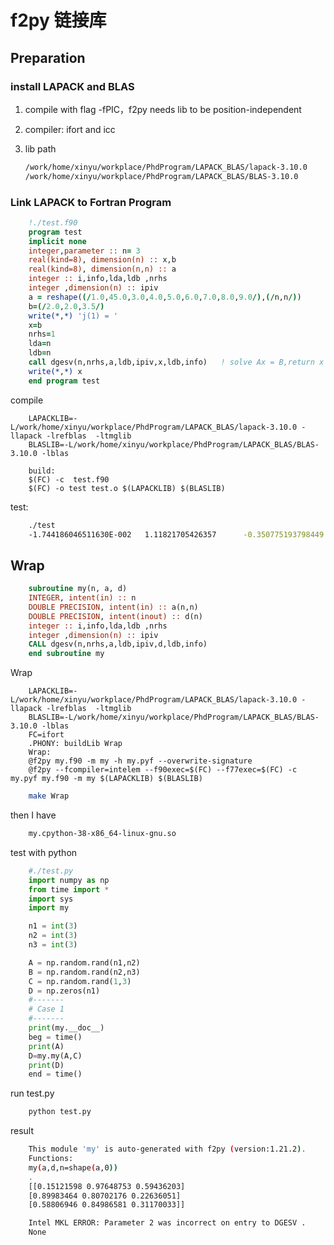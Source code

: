 # f2py 链接库

## Preparation

### install LAPACK and BLAS

1. compile with flag -fPIC，f2py needs lib to be position-independent
2. compiler: ifort  and icc
3. lib path

    ```bash
    /work/home/xinyu/workplace/PhdProgram/LAPACK_BLAS/lapack-3.10.0
    /work/home/xinyu/workplace/PhdProgram/LAPACK_BLAS/BLAS-3.10.0
    ```

### Link LAPACK to Fortran Program

```fortran
    !./test.f90
    program test
    implicit none
    integer,parameter :: n= 3
    real(kind=8), dimension(n) :: x,b
    real(kind=8), dimension(n,n) :: a
    integer :: i,info,lda,ldb ,nrhs
    integer ,dimension(n) :: ipiv
    a = reshape((/1.0,45.0,3.0,4.0,5.0,6.0,7.0,8.0,9.0/),(/n,n/))
    b=(/2.0,2.0,3.5/)
    write(*,*) 'j(1) = '
    x=b
    nrhs=1
    lda=n
    ldb=n
    call dgesv(n,nrhs,a,ldb,ipiv,x,ldb,info)   ! solve Ax = B,return x
    write(*,*) x
    end program test
```

compile

```make
    LAPACKLIB=-L/work/home/xinyu/workplace/PhdProgram/LAPACK_BLAS/lapack-3.10.0 -llapack -lrefblas  -ltmglib
    BLASLIB=-L/work/home/xinyu/workplace/PhdProgram/LAPACK_BLAS/BLAS-3.10.0 -lblas

    build:
    $(FC) -c  test.f90
    $(FC) -o test test.o $(LAPACKLIB) $(BLASLIB)
```

test:

```bash
    ./test
    -1.744186046511630E-002   1.11821705426357      -0.350775193798449
```


## Wrap

```fortran
    subroutine my(n, a, d)
    INTEGER, intent(in) :: n
    DOUBLE PRECISION, intent(in) :: a(n,n)
    DOUBLE PRECISION, intent(inout) :: d(n)
    integer :: i,info,lda,ldb ,nrhs
    integer ,dimension(n) :: ipiv
    CALL dgesv(n,nrhs,a,ldb,ipiv,d,ldb,info)
    end subroutine my
```

Wrap
    
```make
    LAPACKLIB=-L/work/home/xinyu/workplace/PhdProgram/LAPACK_BLAS/lapack-3.10.0 -llapack -lrefblas  -ltmglib
    BLASLIB=-L/work/home/xinyu/workplace/PhdProgram/LAPACK_BLAS/BLAS-3.10.0 -lblas
    FC=ifort
    .PHONY: buildLib Wrap
    Wrap:
    @f2py my.f90 -m my -h my.pyf --overwrite-signature
    @f2py --fcompiler=intelem --f90exec=$(FC) --f77exec=$(FC) -c my.pyf my.f90 -m my $(LAPACKLIB) $(BLASLIB)
```

```bash
    make Wrap
```

then I have

```bash
    my.cpython-38-x86_64-linux-gnu.so
```

test with python

```python
    #./test.py
    import numpy as np
    from time import *
    import sys
    import my

    n1 = int(3)
    n2 = int(3)
    n3 = int(3)

    A = np.random.rand(n1,n2)
    B = np.random.rand(n2,n3)
    C = np.random.rand(1,3)
    D = np.zeros(n1)
    #-------
    # Case 1
    #-------
    print(my.__doc__)
    beg = time()
    print(A)
    D=my.my(A,C)
    print(D)
    end = time()
```

run test.py

```bash
    python test.py
```

result

```bash
    This module 'my' is auto-generated with f2py (version:1.21.2).
    Functions:
    my(a,d,n=shape(a,0))
    .
    [[0.15121598 0.97648753 0.59436203]
    [0.89983464 0.80702176 0.22636051]
    [0.58806946 0.84986581 0.31170033]]

    Intel MKL ERROR: Parameter 2 was incorrect on entry to DGESV . 
    None
```
